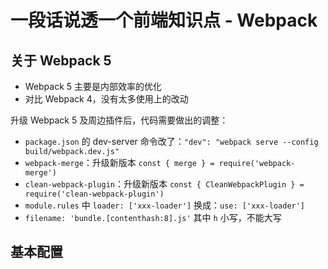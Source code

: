 # 一段话说透一个前端知识点 - Webpack

## 关于 Webpack 5

* Webpack 5 主要是内部效率的优化
* 对比 Webpack 4，没有太多使用上的改动

升级 Webpack 5 及周边插件后，代码需要做出的调整：

* `package.json` 的 dev-server 命令改了：`"dev": "webpack serve --config build/webpack.dev.js"`
* `webpack-merge`：升级新版本 `const { merge } = require('webpack-merge')`
* `clean-webpack-plugin`：升级新版本 `const { CleanWebpackPlugin } = require('clean-webpack-plugin')`
* `module.rules` 中 `loader: ['xxx-loader']` 换成：`use: ['xxx-loader']`
* `filename: 'bundle.[contenthash:8].js'` 其中 `h` 小写，不能大写

## 基本配置
